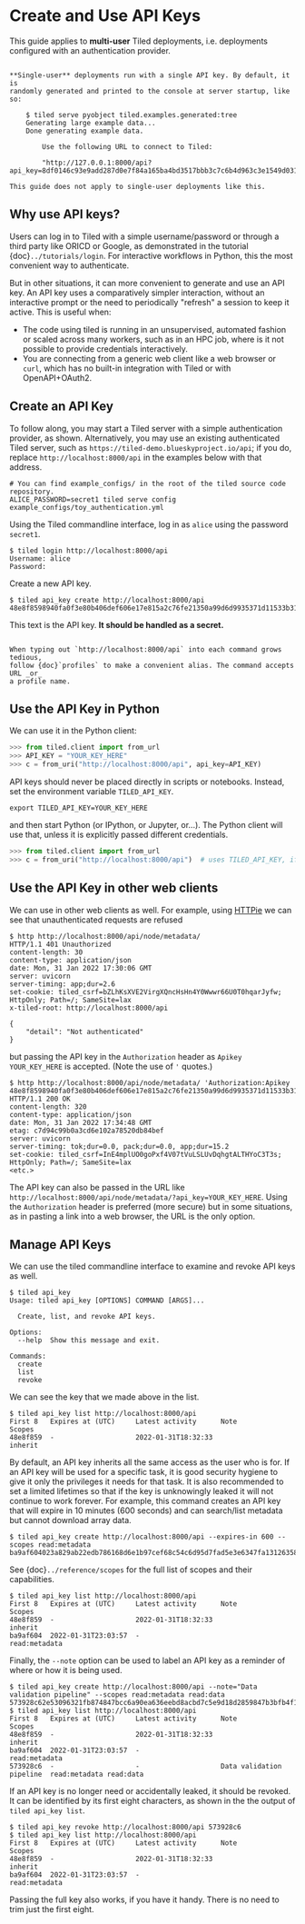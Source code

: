 # Create and Use API Keys

This guide applies to **multi-user** Tiled deployments, i.e. deployments configured
with an authentication provider.

```{note}

**Single-user** deployments run with a single API key. By default, it is
randomly generated and printed to the console at server startup, like so:

    $ tiled serve pyobject tiled.examples.generated:tree
    Generating large example data...
    Done generating example data.

        Use the following URL to connect to Tiled:

        "http://127.0.0.1:8000/api?api_key=8df0146c93e9add287d0e7f84a165ba4bd3517bbb3c7c6b4d963c3e1549d0311"

This guide does not apply to single-user deployments like this.
```

## Why use API keys?

Users can log in to Tiled with a simple username/password or through
a third party like ORICD or Google, as demonstrated in the tutorial
{doc}`../tutorials/login`. For interactive workflows in Python, this the most
convenient way to authenticate.

But in other situations, it can more convenient to generate and use an API key.
An API key uses a comparatively simpler interaction, without an interactive
prompt or the need to periodically "refresh" a session to keep it active. This
is useful when:

* The code using tiled is running in an unsupervised, automated fashion
  or scaled across many workers, such as in an HPC job, where is it not
  possible to provide credentials interactively.
* You are connecting from a generic web client like a web browser or `curl`,
  which has no built-in integration with Tiled or with OpenAPI+OAuth2.

## Create an API Key

To follow along, you may start a Tiled server with a simple authentication provider,
as shown. Alternatively, you may use an existing authenticated Tiled server, such as
`https://tiled-demo.blueskyproject.io/api`; if you do, replace `http://localhost:8000/api`
in the examples below with that address.

```
# You can find example_configs/ in the root of the tiled source code repository.
ALICE_PASSWORD=secret1 tiled serve config example_configs/toy_authentication.yml
```

Using the Tiled commandline interface, log in as `alice` using the password `secret1`.

```
$ tiled login http://localhost:8000/api
Username: alice
Password:
```

Create a new API key.

```
$ tiled api_key create http://localhost:8000/api
48e8f8598940fa0f3e80b406def606e17e815a2c76fe21350a99d6d9935371d11533b318
```

This text is the API key. **It should be handled as a secret.**

```{note}

When typing out `http://localhost:8000/api` into each command grows tedious,
follow {doc}`profiles` to make a convenient alias. The command accepts URL _or_
a profile name.
```

## Use the API Key in Python

We can use it in the Python client:

```py
>>> from tiled.client import from_url
>>> API_KEY = "YOUR_KEY_HERE"
>>> c = from_uri("http://localhost:8000/api", api_key=API_KEY)
```

API keys should never be placed directly in scripts or notebooks.
Instead, set the environment variable `TILED_API_KEY`.

```
export TILED_API_KEY=YOUR_KEY_HERE
```

and then start Python (or IPython, or Jupyter, or...). The Python client will
use that, unless it is explicitly passed different credentials.

```py
>>> from tiled.client import from_url
>>> c = from_uri("http://localhost:8000/api")  # uses TILED_API_KEY, if set
```

## Use the API Key in other web clients

We can use in other web clients as well. For example, using [HTTPie](https://httpie.io/)
we can see that unauthenticated requests are refused

```
$ http http://localhost:8000/api/node/metadata/
HTTP/1.1 401 Unauthorized
content-length: 30
content-type: application/json
date: Mon, 31 Jan 2022 17:30:06 GMT
server: uvicorn
server-timing: app;dur=2.6
set-cookie: tiled_csrf=bZLhKsXVE2VirgXQncHsHn4Y0Wwwr66U0T0hqarJyfw; HttpOnly; Path=/; SameSite=lax
x-tiled-root: http://localhost:8000/api

{
    "detail": "Not authenticated"
}
```

but passing the API key in the `Authorization` header as `Apikey YOUR_KEY_HERE` is accepted.
(Note the use of `'` quotes.)

```
$ http http://localhost:8000/api/node/metadata/ 'Authorization:Apikey 48e8f8598940fa0f3e80b406def606e17e815a2c76fe21350a99d6d9935371d11533b318'
HTTP/1.1 200 OK
content-length: 320
content-type: application/json
date: Mon, 31 Jan 2022 17:34:48 GMT
etag: c7d94c99b0a3cd6e102a78520db84bef
server: uvicorn
server-timing: tok;dur=0.0, pack;dur=0.0, app;dur=15.2
set-cookie: tiled_csrf=InE4mplUO0goPxf4V07tVuLSLUvDqhgtALTHYoC3T3s; HttpOnly; Path=/; SameSite=lax
<etc.>
```

The API key can also be passed in the URL like
`http://localhost:8000/api/node/metadata/?api_key=YOUR_KEY_HERE`. Using the
`Authorization` header is preferred (more secure) but in some situations, as in
pasting a link into a web browser, the URL is the only option.

## Manage API Keys

We can use the tiled commandline interface to examine and revoke API keys as well.

```
$ tiled api_key
Usage: tiled api_key [OPTIONS] COMMAND [ARGS]...

  Create, list, and revoke API keys.

Options:
  --help  Show this message and exit.

Commands:
  create
  list
  revoke
```

We can see the key that we made above in the list.

```
$ tiled api_key list http://localhost:8000/api
First 8   Expires at (UTC)     Latest activity      Note                Scopes
48e8f859  -                    2022-01-31T18:32:33                      inherit

```

By default, an API key inherits all the same access
as the user who is for. If an API key will be used for a specific task, it is
good security hygiene to give it only the privileges it needs for that task.  It
is also recommended to set a limited lifetimes so that if the key is
unknowingly leaked it will not continue to work forever. For example, this
command creates an API key that will expire in 10 minutes (600 seconds) and can
search/list metadata but cannot download array data.

```
$ tiled api_key create http://localhost:8000/api --expires-in 600 --scopes read:metadata
ba9af604023a829ab22edb786168d6e1b97cef68c54c6d95d7fad5e3e6347fa131263581
```

See {doc}`../reference/scopes` for the full list of scopes and their capabilities.

```
$ tiled api_key list http://localhost:8000/api
First 8   Expires at (UTC)     Latest activity      Note                Scopes
48e8f859  -                    2022-01-31T18:32:33                      inherit
ba9af604  2022-01-31T23:03:57  -                                        read:metadata
```

Finally, the `--note` option can be used to label an API key as a reminder of
where or how it is being used.

```
$ tiled api_key create http://localhost:8000/api --note="Data validation pipeline" --scopes read:metadata read:data
573928c62e53096321fb874847bcc6a90ea636eebd8acbd7c5e9d18d2859847b3bfb4f19
$ tiled api_key list http://localhost:8000/api
First 8   Expires at (UTC)     Latest activity      Note                      Scopes
48e8f859  -                    2022-01-31T18:32:33                            inherit
ba9af604  2022-01-31T23:03:57  -                                              read:metadata
573928c6  -                    -                    Data validation pipeline  read:metadata read:data
```

If an API key is no longer need or accidentally leaked, it should be revoked. It
can be identified by its first eight characters, as shown in the the output of
`tiled api_key list`.

```
$ tiled api_key revoke http://localhost:8000/api 573928c6
$ tiled api_key list http://localhost:8000/api
First 8   Expires at (UTC)     Latest activity      Note                      Scopes
48e8f859  -                    2022-01-31T18:32:33                            inherit
ba9af604  2022-01-31T23:03:57  -                                              read:metadata
```

Passing the full key also works, if you have it handy. There is no need to trim
just the first eight.
